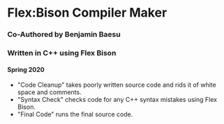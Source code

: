 # Flex:Bison Compiler Maker
### Co-Authored by Benjamin Baesu ###
### Written in C++ using Flex Bison ###
#### Spring 2020 ####

- "Code Cleanup" takes poorly written source code and rids it of white space and comments.
- "Syntax Check" checks code for any C++ syntax mistakes using Flex Bison.
- "Final Code" runs the final source code. 
